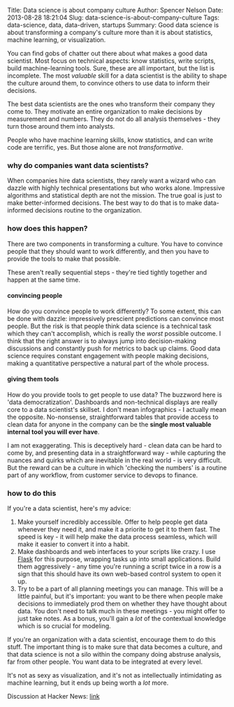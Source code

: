 Title: Data science is about company culture
Author: Spencer Nelson
Date: 2013-08-28 18:21:04
Slug: data-science-is-about-company-culture
Tags: data-science, data, data-driven, startups
Summary: Good data science is about transforming a company's culture more than it is about statistics, machine learning, or visualization.


You can find gobs of chatter out there about what makes a good data
scientist. Most focus on technical aspects: know statistics, write
scripts, build machine-learning tools. Sure, these are all important,
but the list is incomplete. The most *valuable* skill for a data
scientist is the ability to shape the culture around them, to convince
others to use data to inform their decisions.

The best data scientists are the ones who transform their company they
come to. They motivate an entire organization to make decisions by
measurement and numbers. They do not do all analysis themselves - they
turn those around them into analysts.

People who have machine learning skills, know statistics, and can
write code are terrific, yes. But those alone are not *transformative*.

### why do companies want data scientists? ###

When companies hire data scientists, they rarely want a wizard who can
dazzle with highly technical presentations but who works
alone. Impressive algorithms and statistical depth are not the
mission. The true goal is just to make better-informed
decisions. The best way to do that is to make data-informed decisions
routine to the organization.

### how does this happen? ###

There are two components in transforming a culture. You have to
convince people that they should want to work differently, and then
you have to provide the tools to make that possible.

These aren't really sequential steps - they're tied tightly together
and happen at the same time.

#### convincing people ####

How do you convince people to work differently? To some extent, this
can be done with dazzle: impressively prescient predictions can
convince most people. But the risk is that people think data science
is a technical task which they can't accomplish, which is really the
*worst* possible outcome. I think that the right answer is to always
jump into decision-making discussions and constantly push for metrics
to back up claims. Good data science requires constant engagement with
people making decisions, making a quantitative perspective a natural
part of the whole process.


#### giving them tools ####

How do you provide tools to get people to use data? The buzzword here
is 'data democratization'. Dashboards and non-technical displays are
really core to a data scientist's skillset. I don't mean
infographics - I actually mean the opposite. No-nonsense,
straightforward tables that provide access to clean data for anyone in
the company can be the **single most valuable internal tool you will
ever have**.

I am not exaggerating. This is deceptively hard - clean data can be
hard to come by, and presenting data in a straightforward way - while
capturing the nuances and quirks which are inevitable in the real
world - is very difficult. But the reward can be a culture in which
'checking the numbers' is a routine part of any workflow, from
customer service to devops to finance.


### how to do this ###

If you're a data scientist, here's my advice:

 1. Make yourself incredibly accessible. Offer to help people get data
    whenever they need it, and make it a priorite to get it to them
    fast. The speed is key - it will help make the data process
    seamless, which will make it easier to convert it into a habit.
 2. Make dashboards and web interfaces to your scripts like crazy. I
    use [Flask](http://flask.pocoo.org/) for this purpose, wrapping
    tasks up into small applications. Build them aggressively - any
    time you're running a script twice in a row is a sign that this
    should have its own web-based control system to open it up.
 3. Try to be a part of all planning meetings you can manage. This
    will be a little painful, but it's important: you want to be there
    when people make decisions to immediately prod them on whether
    they have thought about data. You don't need to talk much in these
    meetings - you might offer to just take notes. As a bonus, you'll
    gain a *lot* of the contextual knowledge which is so crucial for
    modeling.

If you're an organization with a data scientist, encourage them to do
this stuff. The important thing is to make sure that data becomes a
culture, and that data science is not a silo within the company doing
abstruse analysis, far from other people. You want data to be
integrated at every level.

It's not as sexy as visualization, and it's not as intellectually
intimidating as machine learning, but it ends up being worth a *lot*
more.


Discussion at Hacker News: [link](https://news.ycombinator.com/item?id=6293716 ) 
